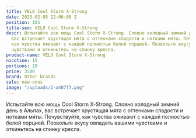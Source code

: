 ```yaml
---
title: VELO Cool Storm X-Strong
date: 2023-02-05 22:06:00 Z
position: 105
title-seo: VELO Cool Storm X-Strong
descr: Испытайте всю мощь Cool Storm X-Strong. Словно холодный зимний день в Альпах,
  вас встречает хрустящая мята с оттенками сладости и нотками мяты. Почувствуйте,
  как чувства оживают с каждой полностью белой порцией. Позвольте вкусу овладеть вашими
  чувствами и откиньтесь на спинку кресла.
product-name: VELO Cool Storm X-Strong
nicotine: 15
portions: 20
price: 3500
brand: Other brands
sale: new-snus
image: "/uploads/2-a407f7.png"
---
```


Испытайте всю мощь Cool Storm X-Strong. Словно холодный зимний день в Альпах, вас встречает хрустящая мята с оттенками сладости и нотками мяты. Почувствуйте, как чувства оживают с каждой полностью белой порцией. Позвольте вкусу овладеть вашими чувствами и откиньтесь на спинку кресла.
